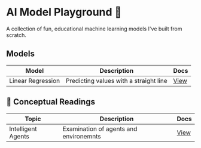 # AI Model Playground 🤖

A collection of fun, educational machine learning models I've built from scratch.

## Models

| Model              | Description                          | Docs |
|-------------------|--------------------------------------|------|
| Linear Regression | Predicting values with a straight line | [View](models/linear_regression/README.md) |

## 📘 Conceptual Readings

| Topic                 | Description                                | Docs |
|----------------------|--------------------------------------------|------|
| Intelligent Agents    | Examination of agents and environemnts | [View](concepts/intelligent_agents.md) |

